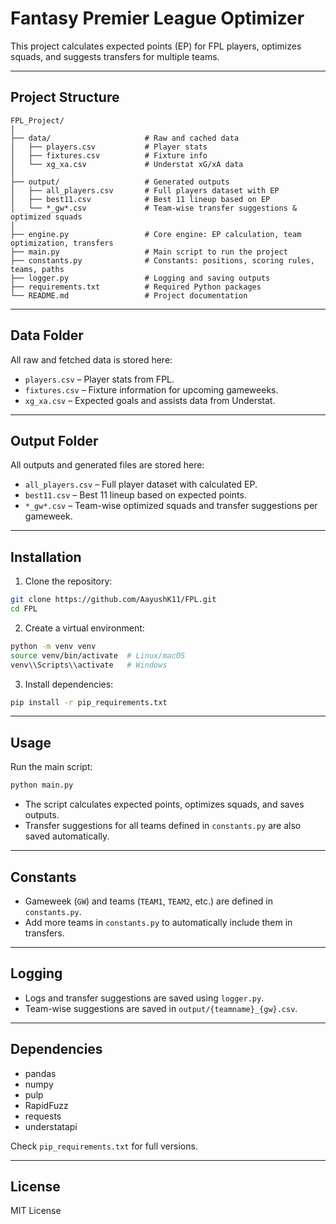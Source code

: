 # Fantasy Premier League Optimizer

This project calculates expected points (EP) for FPL players, optimizes squads, and suggests transfers for multiple teams.

---

## Project Structure

```
FPL_Project/
│
├── data/                     # Raw and cached data
│   ├── players.csv           # Player stats
│   ├── fixtures.csv          # Fixture info
│   └── xg_xa.csv             # Understat xG/xA data
│
├── output/                   # Generated outputs
│   ├── all_players.csv       # Full players dataset with EP
│   ├── best11.csv            # Best 11 lineup based on EP
│   └── *_gw*.csv             # Team-wise transfer suggestions & optimized squads
│
├── engine.py                 # Core engine: EP calculation, team optimization, transfers
├── main.py                   # Main script to run the project
├── constants.py              # Constants: positions, scoring rules, teams, paths
├── logger.py                 # Logging and saving outputs
├── requirements.txt          # Required Python packages
└── README.md                 # Project documentation
```

---

## Data Folder

All raw and fetched data is stored here:

- `players.csv` – Player stats from FPL.
- `fixtures.csv` – Fixture information for upcoming gameweeks.
- `xg_xa.csv` – Expected goals and assists data from Understat.

---

## Output Folder

All outputs and generated files are stored here:

- `all_players.csv` – Full player dataset with calculated EP.
- `best11.csv` – Best 11 lineup based on expected points.
- `*_gw*.csv` – Team-wise optimized squads and transfer suggestions per gameweek.

---

## Installation

1. Clone the repository:

```bash
git clone https://github.com/AayushK11/FPL.git
cd FPL
```

2. Create a virtual environment:

```bash
python -m venv venv
source venv/bin/activate  # Linux/macOS
venv\\Scripts\\activate   # Windows
```

3. Install dependencies:

```bash
pip install -r pip_requirements.txt
```

---

## Usage

Run the main script:

```bash
python main.py
```

- The script calculates expected points, optimizes squads, and saves outputs.
- Transfer suggestions for all teams defined in `constants.py` are also saved automatically.

---

## Constants

- Gameweek (`GW`) and teams (`TEAM1`, `TEAM2`, etc.) are defined in `constants.py`.
- Add more teams in `constants.py` to automatically include them in transfers.

---

## Logging

- Logs and transfer suggestions are saved using `logger.py`.
- Team-wise suggestions are saved in `output/{teamname}_{gw}.csv`.

---

## Dependencies

- pandas  
- numpy  
- pulp  
- RapidFuzz  
- requests  
- understatapi  

Check `pip_requirements.txt` for full versions.

---

## License

MIT License
